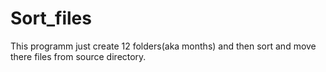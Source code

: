 # Sort_files
This programm just create 12 folders(aka months) and then sort and move there files from source directory.
